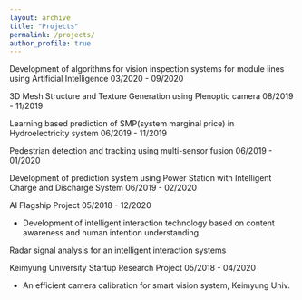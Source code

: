 ```yaml
---
layout: archive
title: "Projects"
permalink: /projects/
author_profile: true
---
```


Development of algorithms for vision inspection systems for module lines using Artificial Intelligence 03/2020 - 09/2020

3D Mesh Structure and Texture Generation using Plenoptic camera 08/2019 - 11/2019 

Learning based prediction of SMP(system marginal price) in Hydroelectricity system 06/2019 - 11/2019 

Pedestrian detection and tracking using multi-sensor fusion 06/2019 - 01/2020

Development of prediction system using Power Station with Intelligent Charge and Discharge System 06/2019 - 02/2020  

AI Flagship Project 05/2018 - 12/2020

 - Development of intelligent interaction technology based on content awareness and human intention understanding  

Radar signal analysis for an intelligent interaction systems

Keimyung University Startup Research Project 05/2018 - 04/2020

 - An efficient camera calibration for smart vision system, Keimyung Univ.